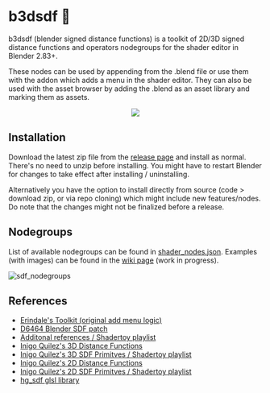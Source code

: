 # b3dsdf 🧰

b3dsdf (blender signed distance functions) is a toolkit of 2D/3D signed distance functions and operators nodegroups for the shader editor in Blender 2.83+.

These nodes can be used by appending from the .blend file or use them with the addon which adds a menu in the shader editor. They can also be used with the asset browser by adding the .blend as an asset library and marking them as assets.

<p align="center">
  <img src="https://user-images.githubusercontent.com/830253/165154162-406dca54-cd5c-43df-9bee-9344113d2f13.gif">
</p>

## Installation

Download the latest zip file from the [release page](https://github.com/williamchange/b3dsdf/releases) and install as normal. There's no need to unzip before installing. You might have to restart Blender for changes to take effect after installing / uninstalling.

Alternatively you have the option to install directly from source (code > download zip, or via repo cloning) which might include new features/nodes. Do note that the changes might not be finalized before a release.

## Nodegroups

List of available nodegroups can be found in [shader_nodes.json](https://github.com/williamchange/b3dsdf/blob/master/shader_nodes.json). Examples (with images) can be found in the [wiki page](https://github.com/williamchange/b3dsdf/wiki/Examples) (work in progress).

![sdf_nodegroups](https://user-images.githubusercontent.com/830253/168736181-a7c46846-6b64-4adb-a6c4-2052fa23980f.png)

## References

- [Erindale's Toolkit (original add menu logic)](https://erindale.gumroad.com/l/erintools)
- [D6464 Blender SDF patch](https://developer.blender.org/D6464)
- [Additonal references / Shadertoy playlist](https://www.shadertoy.com/playlist/7cjGR1)
- [Inigo Quilez's 3D Distance Functions](https://iquilezles.org/articles/distfunctions/)
- [Inigo Quilez's 3D SDF Primitves / Shadertoy playlist](https://www.shadertoy.com/playlist/43cXRl)
- [Inigo Quilez's 2D Distance Functions](https://www.iquilezles.org/www/articles/distfunctions2d/distfunctions2d.htm)
- [Inigo Quilez's 2D SDF Primitves / Shadertoy playlist](https://www.shadertoy.com/playlist/MXdSRf)
- [hg_sdf glsl library](https://mercury.sexy/hg_sdf/)

